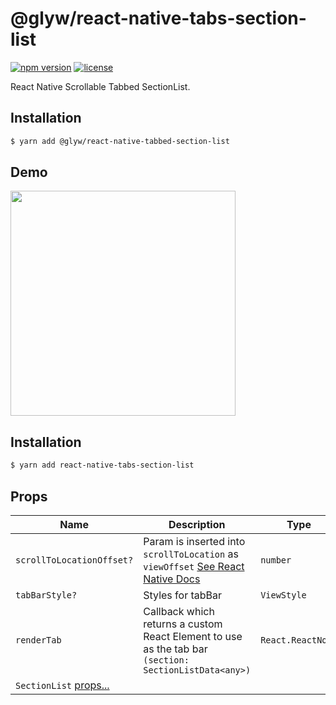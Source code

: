 # @glyw/react-native-tabs-section-list
[![npm version](https://badge.fury.io/js/@glyw%2Freact-native-tabbed-section-list.svg)](https://github.com/okanfidan/react-native-tabbed-section-list)
[![license](https://img.shields.io/badge/license-MIT-blue.svg)](https://github.com/okanfidan/react-native-tabbed-section-list/blob/master/LICENSE)

React Native Scrollable Tabbed SectionList.

## Installation

```bash
$ yarn add @glyw/react-native-tabbed-section-list
```

## Demo

<img src="https://raw.githubusercontent.com/okanfidan/react-native-tabbed-section-list/master/demo.gif" width="360">

## Installation

```bash
$ yarn add react-native-tabs-section-list
```

## Props

 Name | Description | Type | Default
------ | ------ | ------ | ------
`scrollToLocationOffset?` | Param is inserted into `scrollToLocation` as `viewOffset`  [See React Native Docs](https://facebook.github.io/react-native/docs/sectionlist#scrolltolocation) | `number` | 0
`tabBarStyle?` | Styles for tabBar | `ViewStyle` | undefined
`renderTab` | Callback which returns a custom React Element to use as the tab bar `(section: SectionListData<any>) ` | `React.ReactNode` | Required
`SectionList` [props...](https://facebook.github.io/react-native/docs/sectionlist#props) |  |  |

<br>
